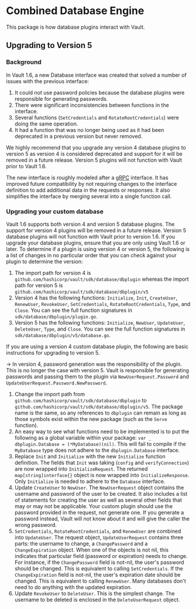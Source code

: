# Combined Database Engine
This package is how database plugins interact with Vault.

## Upgrading to Version 5

### Background
In Vault 1.6, a new Database interface was created that solved a number of issues with the
previous interface:

1. It could not use password policies because the database plugins were responsible for
   generating passwords.
2. There were significant inconsistencies between functions in the interface.
3. Several functions (`SetCredentials` and `RotateRootCredentials`) were doing the same operation.
4. It had a function that was no longer being used as it had been deprecated in a previous version
   but never removed.

We highly recommend that you upgrade any version 4 database plugins to version 5 as version 4 is
considered deprecated and support for it will be removed in a future release. Version 5 plugins
will not function with Vault prior to Vault 1.6.

The new interface is roughly modeled after a [gRPC](https://grpc.io/) interface. It has improved
future compatibility by not requiring changes to the interface definition to add additional data
in the requests or responses. It also simplifies the interface by merging several into a single
function call.

### Upgrading your custom database

Vault 1.6 supports both version 4 and version 5 database plugins. The support for version 4
plugins will be removed in a future release. Version 5 database plugins will not function with
Vault prior to version 1.6. If you upgrade your database plugins, ensure that you are only using
Vault 1.6 or later. To determine if a plugin is using version 4 or version 5, the following is a
list of changes in no particular order that you can check against your plugin to determine
the version:

1. The import path for version 4 is `github.com/hashicorp/vault/sdk/database/dbplugin`
   whereas the import path for version 5 is `github.com/hashicorp/vault/sdk/database/dbplugin/v5`
2. Version 4 has the following functions: `Initialize`, `Init`, `CreateUser`, `RenewUser`,
   `RevokeUser`, `SetCredentials`, `RotateRootCredentials`, `Type`, and `Close`. You can see the
   full function signatures in `sdk/database/dbplugin/plugin.go`.
3. Version 5 has the following functions: `Initialize`, `NewUser`, `UpdateUser`, `DeleteUser`,
   `Type`, and `Close`. You can see the full function signatures in
   `sdk/database/dbplugin/v5/database.go`.

If you are using a version 4 custom database plugin, the following are basic instructions
for upgrading to version 5.

-> In version 4, password generation was the responsibility of the plugin. This is no longer
   the case with version 5. Vault is responsible for generating passwords and passing them to
   the plugin via `NewUserRequest.Password` and `UpdateUserRequest.Password.NewPassword`.

1. Change the import path from `github.com/hashicorp/vault/sdk/database/dbplugin` to
   `github.com/hashicorp/vault/sdk/database/dbplugin/v5`. The package name is the same, so any
   references to `dbplugin` can remain as long as those symbols exist within the new package
   (such as the `Serve` function).
2. An easy way to see what functions need to be implemented is to put the following as a
   global variable within your package: `var _ dbplugin.Database = (*MyDatabase)(nil)`. This
   will fail to compile if the `MyDatabase` type does not adhere to the
   `dbplugin.Database` interface.
3. Replace `Init` and `Initialize` with the new `Initialize` function definition. The fields that
   `Init` was taking (`config` and `verifyConnection`) are now wrapped into `InitializeRequest`.
   The returned `map[string]interface{}` object is now wrapped into `InitializeResponse`.
   Only `Initialize` is needed to adhere to the `Database` interface.
4. Update `CreateUser` to `NewUser`. The `NewUserRequest` object contains the username and
   password of the user to be created. It also includes a list of statements for creating the
   user as well as several other fields that may or may not be applicable. Your custom plugin
   should use the password provided in the request, not generate one. If you generate a password
   instead, Vault will not know about it and will give the caller the wrong password.
5. `SetCredentials`, `RotateRootCredentials`, and `RenewUser` are combined into `UpdateUser`.
   The request object, `UpdateUserRequest` contains three parts: the username to change, a
   `ChangePassword` and a `ChangeExpiration` object. When one of the objects is not nil, this
   indicates that particular field (password or expiration) needs to change. For instance, if
   the `ChangePassword` field is not-nil, the user's password should be changed. This is
   equivalent to calling `SetCredentials`. If the `ChangeExpiration` field is not-nil, the
   user's expiration date should be changed. This is equivalent to calling `RenewUser`.
   Many databases don't need to do anything with the updated expiration.
6. Update `RevokeUser` to `DeleteUser`. This is the simplest change. The username to be
   deleted is enclosed in the `DeleteUserRequest` object.

